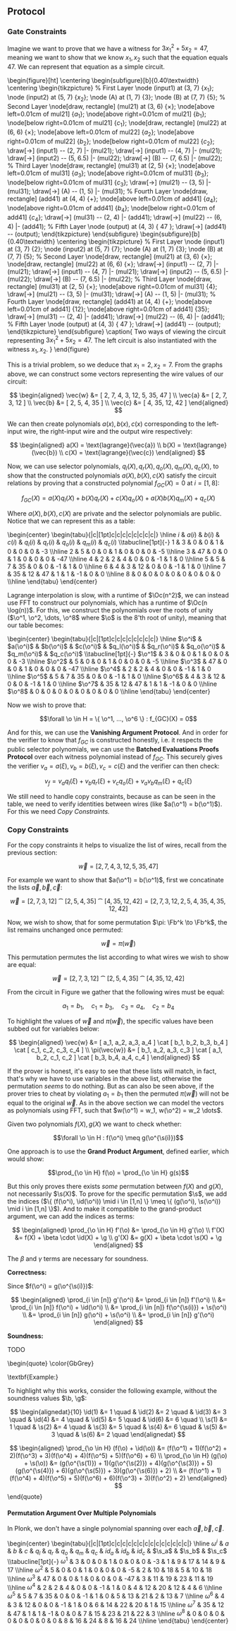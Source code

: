 ## Protocol

### Gate Constraints

Imagine we want to prove that we have a witness for $3x_1^2 + 5x_2 = 47$,
meaning we want to show that we know $x_1, x_2$ such that the equation equals
47. We can represent that equation as a simple circuit.

\begin{figure}[ht]
  \centering
  \begin{subfigure}[b]{0.40\textwidth}
    \centering
    \begin{tikzpicture}
      % First Layer
      \node (input1) at (3, 7) {$x_1$};
      \node (input2) at (5, 7) {$x_2$};
      \node (A) at (1, 7) {$3$};
      \node (B) at (7, 7) {$5$};
      % Second Layer
      \node[draw, rectangle] (mul21) at (3, 6) {$\times$};
      \node[above left=0.01cm of mul21] {$a_1$};
      \node[above right=0.01cm of mul21] {$b_1$};
      \node[below right=0.01cm of mul21] {$c_1$};
      \node[draw, rectangle] (mul22) at (6, 6) {$\times$};
      \node[above left=0.01cm of mul22] {$a_2$};
      \node[above right=0.01cm of mul22] {$b_2$};
      \node[below right=0.01cm of mul22] {$c_2$};
      \draw[->] (input1) -- (2, 7) |- (mul21);
      \draw[->] (input1) -- (4, 7) |- (mul21);
      \draw[->] (input2) -- (5, 6.5) |- (mul22);
      \draw[->] (B) -- (7, 6.5) |- (mul22);
      % Third Layer
      \node[draw, rectangle] (mul31) at (2, 5) {$\times$};
      \node[above left=0.01cm of mul31] {$a_3$};
      \node[above right=0.01cm of mul31] {$b_3$};
      \node[below right=0.01cm of mul31] {$c_3$};
      \draw[->] (mul21) -- (3, 5) |- (mul31);
      \draw[->] (A) -- (1, 5) |- (mul31);
      % Fourth Layer
      \node[draw, rectangle] (add41) at (4, 4) {$+$};
      \node[above left=0.01cm of add41] {$a_4$};
      \node[above right=0.01cm of add41] {$b_4$};
      \node[below right=0.01cm of add41] {$c_4$};
      \draw[->] (mul31) -- (2, 4) |- (add41);
      \draw[->] (mul22) -- (6, 4) |- (add41);
      % Fifth Layer
      \node (output) at (4, 3) { $47$ };
      \draw[->] (add41) -- (output);
    \end{tikzpicture}
  \end{subfigure}
  \begin{subfigure}[b]{0.40\textwidth}
    \centering
    \begin{tikzpicture}
      % First Layer
      \node (input1) at (3, 7) {$2$};
      \node (input2) at (5, 7) {$7$};
      \node (A) at (1, 7) {$3$};
      \node (B) at (7, 7) {$5$};
      % Second Layer
      \node[draw, rectangle] (mul21) at (3, 6) {$\times$};
      \node[draw, rectangle] (mul22) at (6, 6) {$\times$};
      \draw[->] (input1) -- (2, 7) |- (mul21);
      \draw[->] (input1) -- (4, 7) |- (mul21);
      \draw[->] (input2) -- (5, 6.5) |- (mul22);
      \draw[->] (B) -- (7, 6.5) |- (mul22);
      % Third Layer
      \node[draw, rectangle] (mul31) at (2, 5) {$\times$};
      \node[above right=0.01cm of mul31] {4};
      \draw[->] (mul21) -- (3, 5) |- (mul31);
      \draw[->] (A) -- (1, 5) |- (mul31);
      % Fourth Layer
      \node[draw, rectangle] (add41) at (4, 4) {$+$};
      \node[above left=0.01cm of add41] {$12$};
      \node[above right=0.01cm of add41] {$35$};
      \draw[->] (mul31) -- (2, 4) |- (add41);
      \draw[->] (mul22) -- (6, 4) |- (add41);
      % Fifth Layer
      \node (output) at (4, 3) { $47$ };
      \draw[->] (add41) -- (output);
    \end{tikzpicture}
  \end{subfigure}
  \caption{
    Two ways of viewing the circuit representing $3x_1^2 + 5x_2 = 47$. The
    left circuit is also instantiated with the witness $x_1, x_2$.
  }
\end{figure}

This is a trivial problem, so we deduce that $x_1 = 2, x_2 = 7$. From the graphs
above, we can construct some vectors representing the wire values of our circuit:

$$
\begin{aligned}
  \vec{w} &= [ 2, 7, 4, 3, 12, 5, 35, 47 ] \\
  \vec{a} &= [ 2, 7, 3, 12 ] \\
  \vec{b} &= [ 2, 5, 4, 35 ] \\
  \vec{c} &= [ 4, 35, 12, 42 ]
\end{aligned}
$$

We can then create polynomials $a(x), b(x), c(x)$ corresponding to the
left-input wire, the right-input wire and the output wire respectively:

$$
\begin{aligned}
  a(X) = \text{lagrange}(\vec{a}) \\
  b(X) = \text{lagrange}(\vec{b}) \\
  c(X) = \text{lagrange}(\vec{c})
\end{aligned}
$$

Now, we can use selector polynomials, $q_l(X), q_r(X), q_o(X), q_m(X),
q_c(X)$, to show that the constructed polynomials $a(X), b(X), c(X)$ satisfy
the circuit relations by proving that a constructed polynomial $f_{GC}(X)
= 0$ at $i = [1, 8]$:

$$f_{GC}(X) = a(X) q_l(X) + b(X) q_r(X) + c(X) q_o(X) + a(X) b(X) q_m(X) + q_c(X)$$

Where $a(X), b(X), c(X)$ are private and the selector polynomials are
public. Notice that we can represent this as a table:

\begin{center}
  \begin{tabu}{|c|[1pt]c|c|c|c|c|c|c|c|}
    \hline
    $i$ & $a(i)$ & $b(i)$ & $c(i)$ & $q_l(i)$ & $q_r(i)$ & $q_o(i)$ & $q_m(i)$ & $q_c(i)$ \\\tabucline[1pt]{-}
    $1$ & 3      & 0      & 0      & 1        & 0        & 0        & 0        & -3       \\\hline
    $2$ & 5      & 0      & 0      & 1        & 0        & 0        & 0        & -5       \\\hline
    $3$ & 47     & 0      & 0      & 1        & 0        & 0        & 0        & -47      \\\hline
    $4$ & 2      & 2      & 4      & 0        & 0        & -1       & 1        & 0        \\\hline
    $5$ & 5      & 7      & 35     & 0        & 0        & -1       & 1        & 0        \\\hline
    $6$ & 4      & 3      & 12     & 0        & 0        & -1       & 1        & 0        \\\hline
    $7$ & 35     & 12     & 47     & 1        & 1        & -1       & 0        & 0        \\\hline
    $8$ & 0      & 0      & 0      & 0        & 0        & 0        & 0        & 0        \\\hline
  \end{tabu}
\end{center}

Lagrange interpolation is slow, with a runtime of $\Oc(n^2)$, we can
instead use FFT to construct our polynomials, which has a runtime of $\Oc(n
\log(n))$. For this, we construct the polynomials over the roots of unity
($\o^1, \o^2, \dots, \o^8$ where $\o$ is the 8'th root of unity), meaning
that our table becomes:

\begin{center}
  \begin{tabu}{|c|[1pt]c|c|c|c|c|c|c|c|}
    \hline
    $\o^i$ & $a(\o^i)$ & $b(\o^i)$ & $c(\o^i)$ & $q_l(\o^i)$ & $q_r(\o^i)$ & $q_o(\o^i)$ & $q_m(\o^i)$ & $q_c(\o^i)$ \\\tabucline[1pt]{-}
    $\o^1$ & 3         & 0         & 0         & 1           & 0           & 0           & 0           & -3          \\\hline
    $\o^2$ & 5         & 0         & 0         & 1           & 0           & 0           & 0           & -5          \\\hline
    $\o^3$ & 47        & 0         & 0         & 1           & 0           & 0           & 0           & -47         \\\hline
    $\o^4$ & 2         & 2         & 4         & 0           & 0           & -1          & 1           & 0           \\\hline
    $\o^5$ & 5         & 7         & 35        & 0           & 0           & -1          & 1           & 0           \\\hline
    $\o^6$ & 4         & 3         & 12        & 0           & 0           & -1          & 1           & 0           \\\hline
    $\o^7$ & 35        & 12        & 47        & 1           & 1           & -1          & 0           & 0           \\\hline
    $\o^8$ & 0         & 0         & 0         & 0           & 0           & 0           & 0           & 0           \\\hline
  \end{tabu}
\end{center}

Now we wish to prove that:

$$\forall \o \in H = \{ \o^1, ..., \o^6 \} : f_{GC}(X) = 0$$

And for this, we can use the **Vanishing Argument Protocol**. And in order for
the verifier to know that $f_{GC}$ is constructed honestly, i.e. it respects
the public selector polynomials, we can use the **Batched Evaluations Proofs
Protocol** over each witness polynomial instead of $f_{GC}$. This securely
gives the verifier $v_a = a(\xi), v_b = b(\xi), v_c = c(\xi)$ and the verifier
can then check:

$$v_f = v_a q_l(\xi) + v_b q_r(\xi) + v_c q_o(\xi) + v_a v_b q_m(\xi) + q_c(\xi)$$

We still need to handle copy constraints, because as can be seen in the table,
we need to verify identities between wires (like $a(\o^1) = b(\o^1)$). For
this we need _Copy Constraints._

### Copy Constraints

For the copy constraints it helps to visualize the list of wires, recall
from the previous section:

$$\vec{w} = [ 2, 7, 4, 3, 12, 5, 35, 47 ]$$

For example we want to show that $a(\o^1) = b(\o^1)$, first we concatinate
the lists $\vec{a}, \vec{b}, \vec{c}$:

$$\vec{w} = [ 2, 7, 3, 12 ] \cat [ 2, 5, 4, 35 ] \cat [ 4, 35, 12, 42 ] = [ 2, 7, 3, 12, 2, 5, 4, 35, 4, 35, 12, 42 ]$$

Now, we wish to show, that for some permutation $\pi: \Fb^k \to \Fb^k$,
the list remains unchanged once permuted:

$$\vec{w} = \pi(\vec{w})$$

This permutation permutes the list according to what wires we wish to show are equal:

$$\vec{w} = [ 2, 7, 3, 12 ] \cat [ 2, 5, 4, 35 ] \cat [ 4, 35, 12, 42 ]$$

From the circuit in Figure <!-- TODO --> we gather that the following wires
must be equal:

$$a_1 = b_1, \quad c_1 = b_3, \quad c_3 = a_4, \quad c_2 = b_4$$

To highlight the values of $\vec{w}$ and $\pi(\vec{w})$, the specific values
have been subbed out for variables below:

$$
\begin{aligned}
  \vec{w}      &= [ a_1, a_2, a_3, a_4 ] \cat [ b_1, b_2, b_3, b_4 ] \cat [ c_1, c_2, c_3, c_4 ] \\
  \pi(\vec{w}) &= [ b_1, a_2, a_3, c_3 ] \cat [ a_1, b_2, c_1, c_2 ] \cat [ b_3, b_4, a_4, c_4 ]
\end{aligned}
$$

If the prover is honest, it's easy to see that these lists will match,
in fact, that's why we have to use variables in the above list, otherwise
the permutation _seems_ to do nothing. But as can also be seen above,
if the prover tries to cheat by violating $a_1 = b_1$ then the permuted
$\pi(\vec{w})$ will not be equal to the original $\vec{w}$. As in the above
section we can model the vectors as polynomials using FFT, such that $w(\o^1)
= w_1, w(\o^2) = w_2 \dots$.

Given two polynomials $f(X), g(X)$ we want to check whether:

$$\forall \o \in H : f(\o^i) \meq g(\o^{\s(i)})$$

One approach is to use the **Grand Product Argument**, defined earlier,
which would show:

$$\prod_{\o \in H} f(\o) = \prod_{\o \in H} g(s)$$

But this only proves there exists _some_ permutation between $f(X)$ and
$g(X)$, not necessarily $\s(X)$. To prove for the specific permutation $\s$,
we add the indices ($\{ (f(\o^i), \id(\o^i)) \mid i \in [1,n] \} \meq \{
(g(\o^i), \s(\o^i)) \mid i \in [1,n] \}$). And to make it compatible to the
grand-product argument, we can add the indices as terms:

$$
\begin{aligned}
  \prod_{\o \in H} f'(\o) &= \prod_{\o \in H} g'(\o) \\
                    f'(X) &= f(X) + \beta \cdot \id(X) + \g \\
                    g'(X) &= g(X) + \beta \cdot \s(X) + \g
\end{aligned}
$$

The $\beta$ and $\gamma$ terms are necessary for soundness.

**Correctness:**

Since $f(\o^i) = g(\o^{\s(i)})$: 

$$
\begin{aligned}
  \prod_{i \in [n]} g'(\o^i) &= \prod_{i \in [n]} f'(\o^i) \\
                             &= \prod_{i \in [n]} f(\o^i) + \id(\o^i) \\
                             &= \prod_{i \in [n]} f(\o^{\s(i)}) + \s(\o^i) \\
                             &= \prod_{i \in [n]} g(\o^i) + \s(\o^i) \\
                             &= \prod_{i \in [n]} g'(\o^i)
\end{aligned}
$$

**Soundness:**

TODO

\begin{quote}
\color{GbGrey}

\textbf{Example:}

To highlight why this works, consider the following example, without the
soundness values $\b, \g$:

$$
  \begin{alignedat}{10}
    \id(1) &= 1 \quad & \id(2) &= 2 \quad & \id(3) &= 3 \quad & \id(4) &= 4 \quad & \id(5) &= 5 \quad & \id(6) &= 6 \quad \\
    \s(1)  &= 1 \quad & \s(2)  &= 4 \quad & \s(3)  &= 5 \quad & \s(4)  &= 6 \quad & \s(5)  &= 3 \quad & \s(6)  &= 2 \quad
  \end{alignedat}
$$

$$
\begin{aligned}
  \prod_{\o \in H} (f(\o) + \id(\o)) &= (f(\o^1) + 1)(f(\o^2) + 2)(f(\o^3) + 3)(f(\o^4) + 4)(f(\o^5) + 5)(f(\o^6) + 6) \\
  \prod_{\o \in H} (g(\o) + \s(\o))  &= (g(\o^{\s(1)}) + 1)(g(\o^{\s(2)}) + 4)(g(\o^{\s(3)}) + 5)(g(\o^{\s(4)}) + 6)(g(\o^{\s(5)}) + 3)(g(\o^{\s(6)}) + 2) \\
                                     &= (f(\o^1) + 1)(f(\o^4) + 4)(f(\o^5) + 5)(f(\o^6) + 6)(f(\o^3) + 3)(f(\o^2) + 2)
\end{aligned}
$$
\end{quote}

#### Permutation Argument Over Multiple Polynomials

In Plonk, we don't have a single polynomial spanning over each $\vec{a},
\vec{b}, \vec{c}$.

\begin{center}
  \begin{tabu}{|c|[1pt]c|c|c|c|c|c|c|c|c|c|c|c|c|c|}
    \hline
    $\omega^i$ & $a$   & $b$   & $c$   & $q_l$ & $q_r$ & $q_o$ & $q_m$ & $q_c$ & $id_a$ & $id_b$ & $id_c$ & $\s_a$ & $\s_b$ & $\s_c$ \\\tabucline[1pt]{-}
    $\omega^1$ & 3     & 0     & 0     & 1     & 0     & 0     & 0     & -3    & 1      & 9      & 17     & 14     & 9      & 17     \\\hline
    $\omega^2$ & 5     & 0     & 0     & 1     & 0     & 0     & 0     & -5    & 2      & 10     & 18     & 5      & 10     & 18     \\\hline
    $\omega^3$ & 47    & 0     & 0     & 1     & 0     & 0     & 0     & -47   & 3      & 11     & 19     & 23     & 11     & 19     \\\hline
    $\omega^4$ & 2     & 2     & 4     & 0     & 0     & -1    & 1     & 0     & 4      & 12     & 20     & 12     & 4      & 6      \\\hline
    $\omega^5$ & 5     & 7     & 35    & 0     & 0     & -1    & 1     & 0     & 5      & 13     & 21     & 2      & 13     & 7      \\\hline
    $\omega^6$ & 4     & 3     & 12    & 0     & 0     & -1    & 1     & 0     & 6      & 14     & 22     & 20     & 1      & 15     \\\hline
    $\omega^7$ & 35    & 12    & 47    & 1     & 1     & -1    & 0     & 0     & 7      & 15     & 23     & 21     & 22     & 3      \\\hline
    $\omega^8$ & 0     & 0     & 0     & 0     & 0     & 0     & 0     & 0     & 8      & 16     & 24     & 8      & 16     & 24     \\\hline
  \end{tabu}
\end{center}
